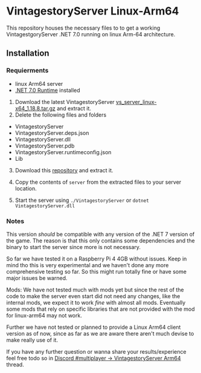 # VintagestoryServer Linux-Arm64

This repository houses the necessary files to to get a working VintagestgoryServer .NET 7.0 running on linux Arm-64 architecture.

## Installation

### Requierments
 - linux Arm64 server
 - [.NET 7.0 Runtime](https://dotnet.microsoft.com/en-us/download/dotnet/7.0) installed

1. Download the latest VintagestoryServer [vs_server_linux-x64_1.18.8.tar.gz](https://cdn.vintagestory.at/gamefiles/stable/vs_server_linux-x64_1.18.8.tar.gz) and extract it.
2. Delete the following files and folders
 - VintagestoryServer
 - VintagestoryServer.deps.json
 - VintagestoryServer.dll
 - VintagestoryServer.pdb
 - VintagestoryServer.runtimeconfig.json
 - Lib

3. Download this [repository](https://github.com/anegostudios/VintagestoryServerArm64/archive/refs/heads/master.zip) and extract it.

4. Copy the contents of `server` from the extracted files to your server location.

5. Start the server using `./VintagestoryServer` or `dotnet VintagestoryServer.dll`

### Notes
This version *should* be compatible with any version of the .NET 7 version of the game. The reason is that this only contains some dependencies and the binary to start the server since more is not necessary.

So far we have tested it on a Raspberry Pi 4 4GB without issues. Keep in mind tho this is very experimental and we haven't done any more comprehensive testing so far. So this might run totally fine or have some major issues be warned.

Mods: We have not tested much with mods yet but since the rest of the code to make the server even start did not need any changes, like the internal mods, we expect it to work _fine_ with almost all mods. Eventually some mods that rely on specific libraries that are not provided with the mod for linux-arm64 may not work.

Further we have not tested or planned to provide a Linux Arm64 client version as of now, since as far as we are aware there aren't much devise to make really use of it.

If you have any further question or wanna share your results/experience feel free todo so in [Discord #multiplayer ->
VintagestoryServer Arm64](https://discord.com/channels/302152934249070593/1128220205181587516) thread.